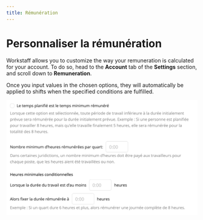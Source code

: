```yaml
---
title: Rémunération
---
```


# Personnaliser la rémunération

Workstaff allows you to customize the way your remuneration is calculated for your account. To do so, head to the **Account** tab of the **Settings** section, and scroll down to **Remuneration**.

Once you input values in the chosen options, they will automatically be applied to shifts when the specified conditions are fulfilled.

![Rémunération](Images/paramètre-rémunération.png)
